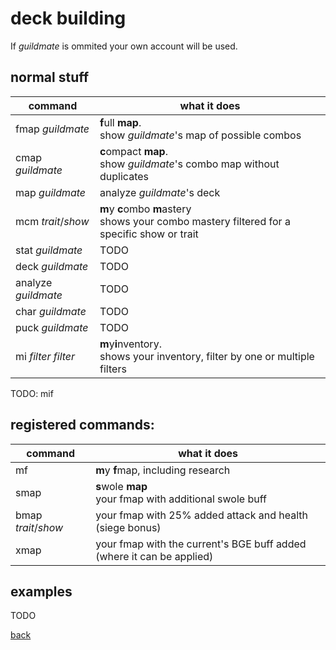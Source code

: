 # deck building
If _guildmate_ is ommited your own account will be used.

## normal stuff

| command 				| what it does 									|
| -- | -- |
| fmap _guildmate_    	| **f**ull **map**.<br>show _guildmate_'s map of possible combos 	|
| cmap _guildmate_    	| **c**ompact **map**.<br>show _guildmate_'s combo map without duplicates	|
| map _guildmate_     	| analyze _guildmate_'s deck 					|
| mcm _trait_/_show_ | **m**y **c**ombo **m**astery<br> shows your combo mastery filtered for a specific show or trait |
| stat _guildmate_    	| TODO 											|
| deck _guildmate_    	| TODO 											|
| analyze _guildmate_ 	| TODO 											|
| char _guildmate_    	| TODO 											|
| puck _guildmate_    	| TODO 											|
| mi _filter_ _filter_ | **m**y**i**nventory.<br> shows your inventory, filter by one or multiple filters|

TODO: mif

## registered commands:

| command 				| what it does 									|
| -- | -- |
| mf | **m**y **f**map, including research|
| smap | **s**wole **map**<br>your fmap with additional swole buff |
| bmap _trait_/_show_ | your fmap with 25% added attack and health (siege bonus)|
| xmap | your fmap with the current's BGE buff added <br>(where it can be applied)|

## examples

TODO

[back](index)
<!--stackedit_data:
eyJoaXN0b3J5IjpbNTEyMzY4MzU3LDk4NTEyNjM1NywtMTIyNj
U5OTA1NywtMTMwNTYyNDg1MiwtODY3Mzg3MjIzLC0xNjA2Njg4
NDk1LDQwNzExNzY0MywtMTIzNTgyNjMwNF19
-->